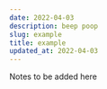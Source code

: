 ```yaml
---
date: 2022-04-03
description: beep poop
slug: example
title: example
updated_at: 2022-04-03
---
```

   
Notes to be added here
